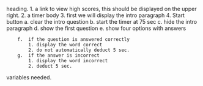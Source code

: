 heading.
    1.  a link to view high scores, this should be displayed on the upper right.
    2.  a timer
body 
    3.  first we will display the intro paragraph
    4.  Start button
        a.  clear the intro question 
        b.  start the timer at 75 sec
        c.  hide the intro paragraph
        d.  show the first question
        e.  show four options with answers
        
        f.  if the question is answered correctly 
            1. display the word correct 
            2. do not automatically deduct 5 sec.
        g.  if the answer is incorrect 
            1. display the word incorrect 
            2. deduct 5 sec.
variables needed.


            
